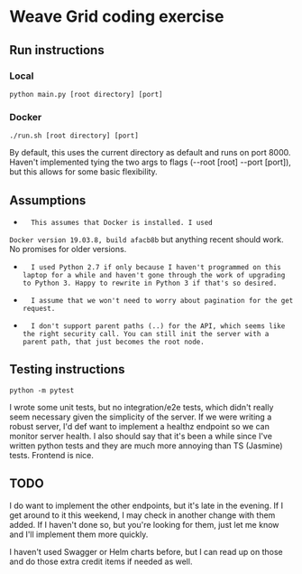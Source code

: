 # Weave Grid coding exercise

## Run instructions

### Local
`python main.py [root directory] [port]`

### Docker
`./run.sh [root directory] [port]`

By default, this uses the current directory as default and runs on port 8000. Haven't implemented tying the two args to flags (--root [root] --port [port]), but this allows for some basic flexibility.

## Assumptions

*		This assumes that Docker is installed. I used
`Docker version 19.03.8, build afacb8b` but anything recent should work. No promises for older versions.

*		I used Python 2.7 if only because I haven't programmed on this laptop for a while and haven't gone through the work of upgrading to Python 3. Happy to rewrite in Python 3 if that's so desired.

*		I assume that we won't need to worry about pagination for the get request.

*		I don't support parent paths (..) for the API, which seems like the right security call. You can still init the server with a parent path, that just becomes the root node.

## Testing instructions
`python -m pytest`

I wrote some unit tests, but no integration/e2e tests, which didn't really seem necessary given the simplicity of the server. If we were writing a robust server, I'd def want to implement a healthz endpoint so we can monitor server health. I also should say that it's been a while since I've written python tests and they are much more annoying than TS (Jasmine) tests. Frontend is nice.

## TODO
I do want to implement the other endpoints, but it's late in the evening. If I get around to it this weekend, I may check in another change with them added. If I haven't done so, but you're looking for them, just let me know and I'll implement them more quickly.

I haven't used Swagger or Helm charts before, but I can read up on those and do those extra credit items if needed as well.